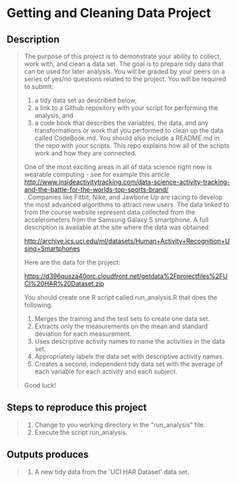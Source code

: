 Getting and Cleaning Data Project
=================================


Description
--------------------------

> The purpose of this project is to demonstrate your ability to collect, work with, and clean a data set. The goal is to prepare tidy data that can be used for later analysis. You will be graded by your peers on a series of yes/no questions related to the project. You will be required to submit: 
> 1. a tidy data set as described below, 
> 2. a link to a Github repository with your script for performing the analysis, and 
> 3. a code book that describes the variables, the data, and any transformations or work that you performed to clean up the data called CodeBook.md. 
> You should also include a README.md in the repo with your scripts. This repo explains how all of the scripts work and how they are connected.  
> 
> One of the most exciting areas in all of data science right now is wearable computing - see for example this article http://www.insideactivitytracking.com/data-science-activity-tracking-and-the-battle-for-the-worlds-top-sports-brand/  
. Companies like Fitbit, Nike, and Jawbone Up are racing to develop the most advanced algorithms to attract new users. The data linked to from the course website represent data collected from the accelerometers from the Samsung Galaxy S smartphone. A full description is available at the site where the data was obtained: 
> 
> http://archive.ics.uci.edu/ml/datasets/Human+Activity+Recognition+Using+Smartphones 
> 
> Here are the data for the project: 
> 
> https://d396qusza40orc.cloudfront.net/getdata%2Fprojectfiles%2FUCI%20HAR%20Dataset.zip 
> 
> You should create one R script called run_analysis.R that does the following. 
> 
> 1. Merges the training and the test sets to create one data set.
> 2. Extracts only the measurements on the mean and standard deviation for each measurement.
> 3. Uses descriptive activity names to name the activities in the data set.
> 4. Appropriately labels the data set with descriptive activity names.
> 5. Creates a second, independent tidy data set with the average of each variable for each activity and each subject. 
> 
> Good luck!


Steps to reproduce this project
-------------------------------
> 1. Change to you working directory in the "run_analysis" file.
> 2. Execute the script run_analysis.

Outputs produces
----------------
> 1. A new tidy data from the 'UCI HAR Dataset' data set.
